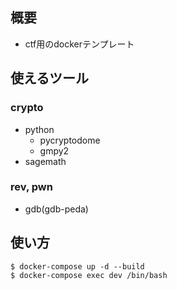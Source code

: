 ## 概要
- ctf用のdockerテンプレート

## 使えるツール
### crypto
- python
  - pycryptodome
  - gmpy2
- sagemath

### rev, pwn
- gdb(gdb-peda)

## 使い方

```
$ docker-compose up -d --build
$ docker-compose exec dev /bin/bash
```
